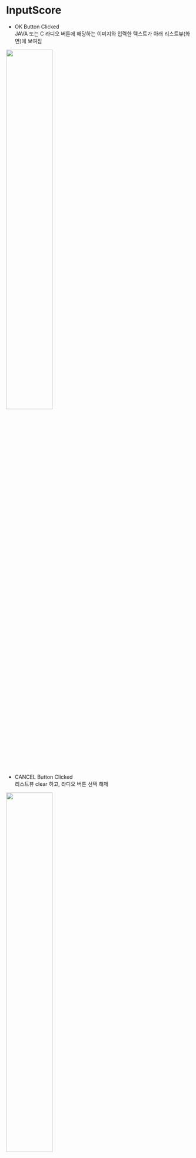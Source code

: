 # InputScore

- OK Button Clicked<br>
JAVA 또는 C 라디오 버튼에 해당하는 이미지와 입력한 텍스트가 아래 리스트뷰(화면)에 보여짐
<img width="50%" src="https://user-images.githubusercontent.com/55493421/184545004-7196c122-60d6-4b16-9e15-820a9656d295.jpg"/>

- CANCEL Button Clicked<br>
리스트뷰 clear 하고, 라디오 버튼 선택 해제
<img width="50%" src="https://user-images.githubusercontent.com/55493421/184545060-4fb7c52f-d29d-494b-8c56-8065bfe9bde5.jpg"/>
